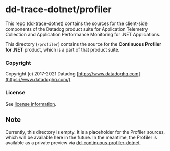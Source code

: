 ﻿# dd-trace-dotnet/profiler

This repo ([dd-trace-dotnet](https://github.com/DataDog/dd-trace-dotnet)) contains the sources for the client-side components of the Datadog product suite for Application Telemetry Collection and Application Performance Monitoring for .NET Applications.

This directory (`/profiler`) contains the source for the __Continuous Profiler for .NET__ product, which is a part of that product suite. 

### Copyright

Copyright (c) 2017-2021 Datadog
[https://www.datadoghq.com](https://www.datadoghq.com/)

### License

See [license information](./LICENSE).

## Note

Currently, this directory is empty.
It is a placeholder for the Profiler sources, which will be available here in the future.
In the meantime, the Profiler is available as a private preview via [dd-continuous-profiler-dotnet](https://github.com/DataDog/dd-continuous-profiler-dotnet).
 